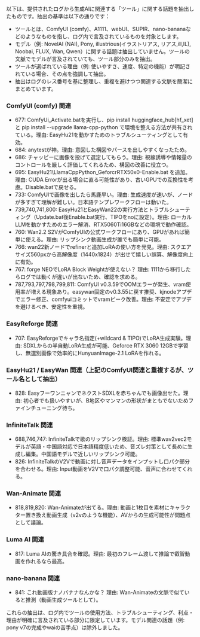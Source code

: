 以下は、提供されたログから生成AIに関連する「ツール」に関する話題を抽出したものです。抽出の基準は以下の通りです：
- ツールとは、ComfyUI (comfy)、A1111、webUI、SUPIR、nano-bananaなどのようなものを指し、ログ内で言及されているものを対象とします。
- モデル（例: NovelAI (NAI), Pony, illustrious(イラストリアス, リアス,ill,IL), Noobai, FLUX, Wan, Qwen）に関する話題は抽出していません。ツールの文脈でモデルが言及されていても、ツール部分のみを抽出。
- ツールが選ばれている理由（例: 使いやすさ、速度、特定の機能）が明記されている場合、その点を強調して抽出。
- 抽出はログのレス番号を基に整理し、重複を避けつつ関連する文脈を簡潔にまとめています。

### ComfyUI (comfy) 関連
- 677: ComfyUi_Activate.batを実行し、pip install huggingface_hub[hf_xet] と pip install --upgrade llama-cpp-python で環境を整える方法が共有されている。理由: EasyHu21を動かすためのトラブルシューティングとして有効。
- 684: anytestが神。理由: 意図した構図やパースを出しやすくなったため。
- 686: チャッピーに画像を投げて選定してもらう。理由: 視線誘導や情報量のコントロールを厳しく評価してくれるため、構図の改善に役立つ。
- 695: EasyHu21\LlamaCppPython_GeforcrRTX50x0-Enable.bat を追加。理由: CUDA Errorが出る場合に直る可能性があり、古いGPUでの互換性を考慮。Disable.batで戻せる。
- 733: ComfyUIで画像を出したら馬鹿早い。理由: 生成速度が速いが、ノードが多すぎて理解が難しい。日本語テンプレワークフローは動いた。
- 739,740,741,800: EasyHu21とEasyWan22の実行方法とトラブルシューティング（Update.bat後Enable.bat実行、TIPOをnoに設定）。理由: ローカルLLMを動かすためのエラー解消、RTX5060Ti16GBなどの環境で動作確認。
- 760: Wan2.2 S2VがComfyUIの公式ワークフローにあり、GPUがあれば簡単に使える。理由: リップシンク動画生成が誰でも簡単に可能。
- 766: wan22新ノードでrefinerと追加LoRAの使い方を発見。理由: スクエアサイズ560pxから高解像度（1440x1824）が出せて嬉しい誤算、解像度向上に有効。
- 767: forge NEOでLoRA Block Weightが使えない？ 理由: 1111から移行したらログでは動くが違いが出ないため、確認を求める。
- 787,793,797,798,799,811: ComfyUI v0.3.59でOOMエラーが発生、vram使用率が増える現象あり。easywan固定のv0.3.55に戻す推奨、kjnodeアプデでエラー修正、comfyuiコミットでvramピーク改善。理由: 不安定でアプデを避けるべき、安定性を重視。

### EasyReforge 関連
- 707: EasyReforgeでキャラ名指定(+wildcard & TIPO)でLoRA生成実験。理由: SDXLからの半自動LoRA生成が可能、Geforce RTX 3060 12GBで学習し、無選別画像で効率的にHunyuanImage-2.1 LoRAを作れる。

### EasyHu21 / EasyWan 関連（上記のComfyUI関連と重複するが、ツール名として抽出）
- 828: EasyフーワンニャンでネクストSDXLを赤ちゃんでも画像出せた。理由: 初心者でも扱いやすいが、B地区やマンマンの形状がまともでないためファインチューニング待ち。

### InfiniteTalk 関連
- 688,746,747: InfiniteTalkで歌のリップシンク検証。理由: 標準wav2vec2モデルが英語・中国語対応で日本語精度低いため、音ズレ対策として長めに生成し編集。中国語モデルで近しいリップシンク可能。
- 826: InfiniteTalkのV2Vで動画に対し音声データをインプットし口パク部分を合わせる。理由: Input動画をV2Vで口パク調整可能、音声に合わせてくれる。

### Wan-Animate 関連
- 818,819,820: Wan-Animateが出てる。理由: 動画と1枚目を素材にキャラクター置き換え動画生成（v2vのような機能）、AVからの生成可能性が問題点として議論。

### Luma AI 関連
- 817: Luma AIの驚き具合を確認。理由: 最初のフレーム渡して推論で叡智動画を作れるなら最高。

### nano-banana 関連
- 841: これ動画版ナノバナナなんかな？ 理由: Wan-Animateの文脈で似ていると推測（動画生成ツールとして）。

これらの抽出は、ログ内でツールの使用方法、トラブルシューティング、利点・理由が明確に言及されている部分に限定しています。モデル関連の話題（例: pony v7の完成やwaiの苦手点）は除外しました。